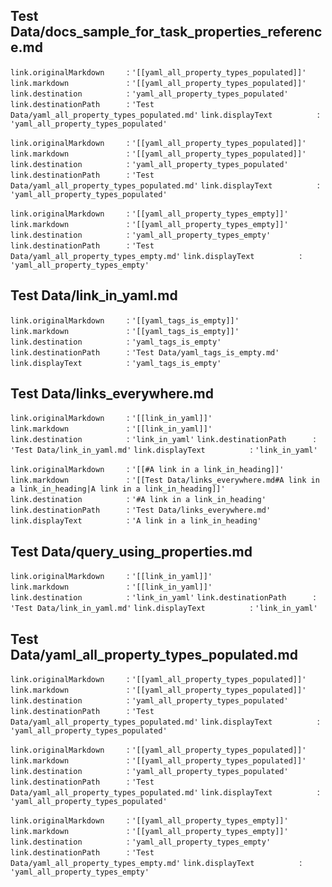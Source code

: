 ## Test Data/docs_sample_for_task_properties_reference.md

`link.originalMarkdown     `: `'[[yaml_all_property_types_populated]]'`
`link.markdown             `: `'[[yaml_all_property_types_populated]]'`
`link.destination          `: `'yaml_all_property_types_populated'`
`link.destinationPath      `: `'Test Data/yaml_all_property_types_populated.md'`
`link.displayText          `: `'yaml_all_property_types_populated'`

`link.originalMarkdown     `: `'[[yaml_all_property_types_populated]]'`
`link.markdown             `: `'[[yaml_all_property_types_populated]]'`
`link.destination          `: `'yaml_all_property_types_populated'`
`link.destinationPath      `: `'Test Data/yaml_all_property_types_populated.md'`
`link.displayText          `: `'yaml_all_property_types_populated'`

`link.originalMarkdown     `: `'[[yaml_all_property_types_empty]]'`
`link.markdown             `: `'[[yaml_all_property_types_empty]]'`
`link.destination          `: `'yaml_all_property_types_empty'`
`link.destinationPath      `: `'Test Data/yaml_all_property_types_empty.md'`
`link.displayText          `: `'yaml_all_property_types_empty'`

## Test Data/link_in_yaml.md

`link.originalMarkdown     `: `'[[yaml_tags_is_empty]]'`
`link.markdown             `: `'[[yaml_tags_is_empty]]'`
`link.destination          `: `'yaml_tags_is_empty'`
`link.destinationPath      `: `'Test Data/yaml_tags_is_empty.md'`
`link.displayText          `: `'yaml_tags_is_empty'`

## Test Data/links_everywhere.md

`link.originalMarkdown     `: `'[[link_in_yaml]]'`
`link.markdown             `: `'[[link_in_yaml]]'`
`link.destination          `: `'link_in_yaml'`
`link.destinationPath      `: `'Test Data/link_in_yaml.md'`
`link.displayText          `: `'link_in_yaml'`

`link.originalMarkdown     `: `'[[#A link in a link_in_heading]]'`
`link.markdown             `: `'[[Test Data/links_everywhere.md#A link in a link_in_heading|A link in a link_in_heading]]'`
`link.destination          `: `'#A link in a link_in_heading'`
`link.destinationPath      `: `'Test Data/links_everywhere.md'`
`link.displayText          `: `'A link in a link_in_heading'`

## Test Data/query_using_properties.md

`link.originalMarkdown     `: `'[[link_in_yaml]]'`
`link.markdown             `: `'[[link_in_yaml]]'`
`link.destination          `: `'link_in_yaml'`
`link.destinationPath      `: `'Test Data/link_in_yaml.md'`
`link.displayText          `: `'link_in_yaml'`

## Test Data/yaml_all_property_types_populated.md

`link.originalMarkdown     `: `'[[yaml_all_property_types_populated]]'`
`link.markdown             `: `'[[yaml_all_property_types_populated]]'`
`link.destination          `: `'yaml_all_property_types_populated'`
`link.destinationPath      `: `'Test Data/yaml_all_property_types_populated.md'`
`link.displayText          `: `'yaml_all_property_types_populated'`

`link.originalMarkdown     `: `'[[yaml_all_property_types_populated]]'`
`link.markdown             `: `'[[yaml_all_property_types_populated]]'`
`link.destination          `: `'yaml_all_property_types_populated'`
`link.destinationPath      `: `'Test Data/yaml_all_property_types_populated.md'`
`link.displayText          `: `'yaml_all_property_types_populated'`

`link.originalMarkdown     `: `'[[yaml_all_property_types_empty]]'`
`link.markdown             `: `'[[yaml_all_property_types_empty]]'`
`link.destination          `: `'yaml_all_property_types_empty'`
`link.destinationPath      `: `'Test Data/yaml_all_property_types_empty.md'`
`link.displayText          `: `'yaml_all_property_types_empty'`

